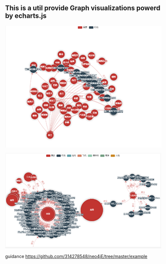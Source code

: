 ## This is a util provide Graph visualizations powerd by echarts.js

![截图](example/screenshot1.png)

![截图](example/screenshot2.png)

guidance https://github.com/314278548/neo4jE/tree/master/example
